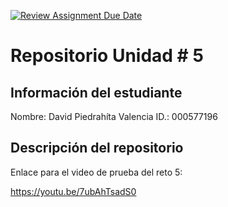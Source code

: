 [![Review Assignment Due Date](https://classroom.github.com/assets/deadline-readme-button-22041afd0340ce965d47ae6ef1cefeee28c7c493a6346c4f15d667ab976d596c.svg)](https://classroom.github.com/a/2ayy50q1)
# Repositorio Unidad \# 5
## Información del estudiante
Nombre:  David Piedrahíta Valencia
ID.:  000577196
## Descripción del repositorio
Enlace para el video de prueba del reto 5:

https://youtu.be/7ubAhTsadS0
